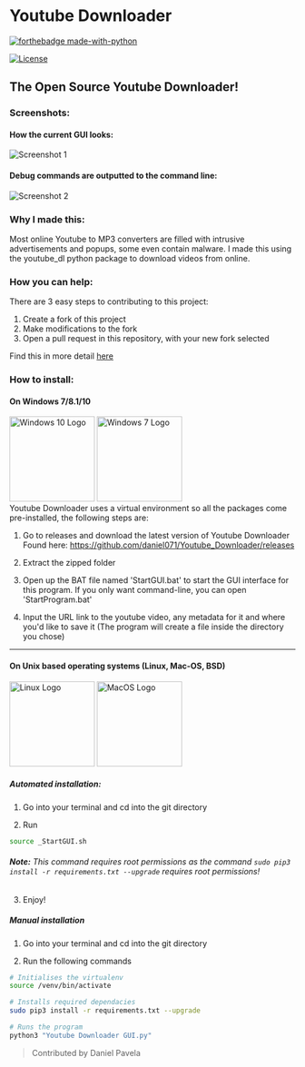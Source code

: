 # Youtube Downloader
[![forthebadge made-with-python](http://ForTheBadge.com/images/badges/made-with-python.svg)](https://www.python.org/)

[![License](https://img.shields.io/badge/License-Apache%202.0-blue.svg)](https://opensource.org/licenses/Apache-2.0)  

## The Open Source Youtube Downloader!

### Screenshots:
#### How the current GUI looks:
![Screenshot 1](https://lh3.googleusercontent.com/Vd16PgdFhMLD4YSwEdfG2UZXVlfP6HZf_a-k0egG40icXrNYRW79GaGk6hIK2AzPG0MbgDjQqwh_FA=w1920-h944)
#### Debug commands are outputted to the command line:
![Screenshot 2](https://lh4.googleusercontent.com/1X_M8dF6UuQrQqeRTcdOO9OI366u1jXxHIIMUT8IjV1WbZ_3mAqors0zOEiHWRBg97pgKBBBqIrInQ=w1920-h944)

### Why I made this:
Most online Youtube to MP3 converters are filled with intrusive advertisements and popups, some even contain malware. I made this using the youtube_dl python package to download videos from online.

### How you can help:
 There are 3 easy steps to contributing to this project:
 1. Create a fork of this project
 1. Make modifications to the fork
 1. Open a pull request in this repository, with your new fork selected

Find this in more detail [here](https://help.github.com/en/articles/creating-a-pull-request-from-a-fork)

### How to install:

#### On Windows 7/8.1/10
<img src="https://upload.wikimedia.org/wikipedia/commons/5/5f/Windows_logo_-_2012.svg" alt="Windows 10 Logo" width="150"/> <img src="https://upload.wikimedia.org/wikipedia/en/1/14/Windows_logo_-_2006.svg" alt="Windows 7 Logo" width="150"/>  
Youtube Downloader uses a virtual environment so all the packages come pre-installed,
the following steps are:

1. Go to releases and download the latest version of Youtube Downloader
   Found here: https://github.com/daniel071/Youtube_Downloader/releases
   
2. Extract the zipped folder
  
3. Open up the BAT file named 'StartGUI.bat' to start the GUI interface for this program. If you only want command-line, you can open 'StartProgram.bat'

4. Input the URL link to the youtube video, any metadata for it and where you'd like to save it (The program will create a file inside the directory you chose)
---
#### On Unix based operating systems (Linux, Mac-OS, BSD)
<img src="https://upload.wikimedia.org/wikipedia/commons/3/35/Tux.svg" alt="Linux Logo" width="150"/> <img src="https://upload.wikimedia.org/wikipedia/commons/2/22/MacOS_logo_%282017%29.svg" alt="MacOS Logo" width="150"/>
##### Automated installation:
1. Go into your terminal and cd into the git directory

2. Run
```bash
source _StartGUI.sh
```

###### **Note:** This command requires root permissions as the command `sudo pip3 install -r requirements.txt --upgrade` requires root permissions!

3. Enjoy!

##### Manual installation
1. Go into your terminal and cd into the git directory

2. Run the following commands
```bash
# Initialises the virtualenv
source /venv/bin/activate

# Installs required dependacies
sudo pip3 install -r requirements.txt --upgrade

# Runs the program
python3 "Youtube Downloader GUI.py"
```


> Contributed by Daniel Pavela
